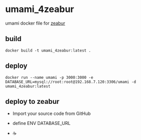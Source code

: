 # umami_4zeabur

umami docker file for [zeabur](https://zeabur.com)

## build

```shell
docker build -t umami_4zeabur:latest .
```

## deploy 

```shell
docker run --name umami -p 3000:3000 -e DATABASE_URL=mysql://root:root@192.168.7.120:3306/umami -d umami_4zeabur:latest
```

## deploy to zeabur

* Import your source code from GitHub

* define ENV DATABASE_URL

*  ☕️